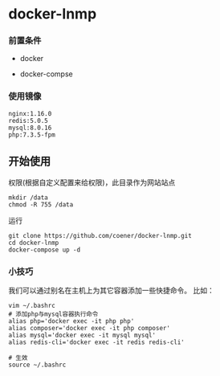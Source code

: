 # docker-lnmp

### 前置条件

- docker

- docker-compse

### 使用镜像

```
nginx:1.16.0
redis:5.0.5
mysql:8.0.16
php:7.3.5-fpm
```

##   开始使用

权限(根据自定义配置来给权限)，此目录作为网站站点

```
mkdir /data
chmod -R 755 /data
```

运行

```
git clone https://github.com/coener/docker-lnmp.git
cd docker-lnmp
docker-compose up -d
```
### 小技巧

我们可以通过别名在主机上为其它容器添加一些快捷命令。 比如：

```
vim ~/.bashrc
# 添加php与mysql容器执行命令
alias php='docker exec -it php php'
alias composer='docker exec -it php composer'
alias mysql='docker exec -it mysql mysql'
alias redis-cli='docker exec -it redis redis-cli'

# 生效
source ~/.bashrc

```
